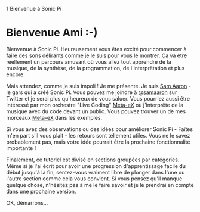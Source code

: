 1 Bienvenue à Sonic Pi

# Bienvenue Ami :-)

Bienvenue à Sonic Pi. Heureusement vous êtes excité pour commencer à
faire des sons délirants comme je le suis pour vous le montrer. Ça va
être réellement un parcours amusant où vous allez tout apprendre de la
musique, de la synthèse, de la programmation, de l'interprètation et
plus encore.

Mais attendez, comme je suis impoli ! Je me présente. Je suis
[Sam Aaron](http://twitter.com/samaaron) - le gars qui a créé Sonic Pi.
Vous pouvez me joindre à [@samaaron](http://twitter.com/samaaron) sur
Twitter et je serai plus qu'heureux de vous saluer. Vous pourriez aussi
être intéressé par mon orchestre "Live Coding" [Meta-eX](http://meta-ex.com)
où j'interprête de la musique avec du code devant un public. Vous pouvez
trouver un de mes morceaux [Meta-eX](http://meta-ex.com) dans les exemples.

Si vous avez des observations ou des idées pour améliorer Sonic Pi - Faîtes
m'en part s'il vous plait - les retours sont tellement utiles. Vous ne le
savez probablement pas, mais votre idée pourrait être la prochaine
fonctionnalité importante !

Finalement, ce tutoriel est divisé en sections groupées par catégories.
Même si je l'ai écrit pour avoir une progression d'apprentissage facile
du début jusqu'à la fin, sentez-vous vraiment libre de plonger dans l'une
ou l'autre section comme cela vous convient. Si vous pensez qu'il manque
quelque chose, n'hésitez pas à me le faire savoir et je le prendrai en
compte dans une prochaine version.

OK, démarrons...
